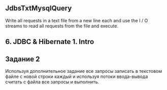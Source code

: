## JdbsTxtMysqlQuery
Write all requests in a text file from a new line each and use the I / O streams to read all requests from the file and execute.
## 6. JDBC & Hibernate 1. Intro
## Задание 2 

Используя дополнительное задание все запросы записать в текстовом файле с новой строки каждый и используя потоки ввода-вывода считать с файла все запросы и выполнить. 
